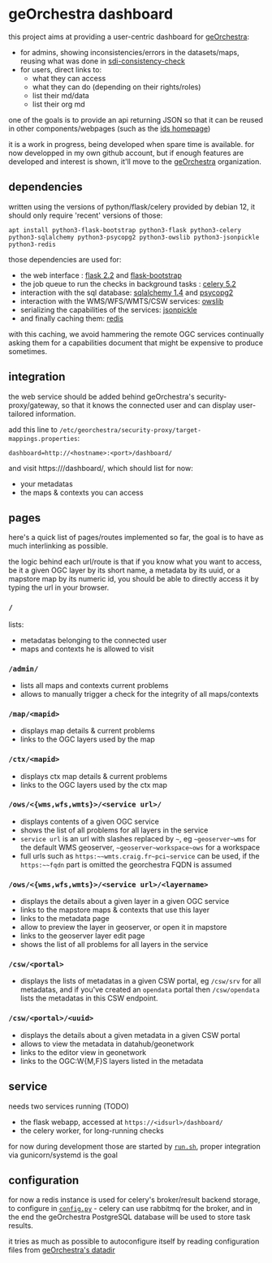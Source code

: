 # geOrchestra dashboard

this project aims at providing a user-centric dashboard for [geOrchestra](https://georchestra.org):
- for admins, showing inconsistencies/errors in the datasets/maps, reusing what
  was done in [sdi-consistency-check](https://github.com/georchestra/sdi-consistence-check/)
- for users, direct links to:
  - what they can access
  - what they can do (depending on their rights/roles)
  - list their md/data
  - list their org md

one of the goals is to provide an api returning JSON so that it can be reused in
other components/webpages (such as the [ids
homepage](https://github.com/georchestra/htdocs/))

it is a work in progress, being developed when spare time is available. for now
developped in my own github account, but if enough features are developed and
interest is shown, it'll move to the
[geOrchestra](https://github.com/georchestra/) organization.

## dependencies

written using the versions of python/flask/celery provided by debian 12, it
should only require 'recent' versions of those:

```
apt install python3-flask-bootstrap python3-flask python3-celery python3-sqlalchemy python3-psycopg2 python3-owslib python3-jsonpickle python3-redis
```

those dependencies are used for:
- the web interface : [flask 2.2](https://flask.palletsprojects.com/en/2.2.x/) and [flask-bootstrap](https://bootstrap-flask.readthedocs.io/en/stable/)
- the job queue to run the checks in background tasks : [celery 5.2](https://docs.celeryq.dev/en/v5.2.6/)
- interaction with the sql database: [sqlalchemy 1.4](https://docs.sqlalchemy.org/en/14/) and [psycopg2](https://www.psycopg.org/)
- interaction with the WMS/WFS/WMTS/CSW services: [owslib](https://owslib.readthedocs.io/en/latest/)
- serializing the capabilities of the services: [jsonpickle](https://jsonpickle.github.io/)
- and finally caching them: [redis](https://redis.io/docs/latest/develop/connect/clients/python/redis-py/)

with this caching, we avoid hammering the remote OGC services continually asking
them for a capabilities document that might be expensive to produce sometimes.

## integration

the web service should be added behind geOrchestra's security-proxy/gateway, so
that it knows the connected user and can display user-tailored information.

add this line to `/etc/georchestra/security-proxy/target-mappings.properties`:
```
dashboard=http://<hostname>:<port>/dashboard/
```

and visit https://<idsurl>/dashboard/, which should list for now:
- your metadatas
- the maps & contexts you can access

## pages

here's a quick list of pages/routes implemented so far, the goal is to have as
much interlinking as possible.

the logic behind each url/route is that if you know what you want to access, be
it a given OGC layer by its short name, a metadata by its uuid, or a mapstore
map by its numeric id, you should be able to directly access it by typing the
url in your browser.

### `/`
lists:
- metadatas belonging to the connected user
- maps and contexts he is allowed to visit

### `/admin/`
- lists all maps and contexts current problems
- allows to manually trigger a check for the integrity of all maps/contexts

### `/map/<mapid>`
- displays map details & current problems
- links to the OGC layers used by the map

### `/ctx/<mapid>`
- displays ctx map details & current problems
- links to the OGC layers used by the ctx map

### `/ows/<{wms,wfs,wmts}>/<service url>/`
- displays contents of a given OGC service
- shows the list of all problems for all layers in the service
- `service url` is an url with slashes replaced by `~`, eg `~geoserver~wms` for the default WMS geoserver, `~geoserver~workspace~ows` for a workspace
- full urls such as `https:~~wmts.craig.fr~pci~service` can be used, if the `https:~~fqdn` part is omitted the georchestra FQDN is assumed

### `/ows/<{wms,wfs,wmts}>/<service url>/<layername>`
- displays the details about a given layer in a given OGC service
- links to the mapstore maps & contexts that use this layer
- links to the metadata page
- allow to preview the layer in geoserver, or open it in mapstore
- links to the geoserver layer edit page
- shows the list of all problems for all layers in the service

### `/csw/<portal>`
- displays the lists of metadatas in a given CSW portal, eg `/csw/srv` for all
  metadatas, and if you've created an `opendata` portal then `/csw/opendata`
  lists the metadatas in this CSW endpoint.

### `/csw/<portal>/<uuid>`
- displays the details about a given metadata in a given CSW portal
- allows to view the metadata in datahub/geonetwork
- links to the editor view in geonetwork
- links to the OGC:W{M,F}S layers listed in the metadata

## service

needs two services running (TODO)
- the flask webapp, accessed at `https://<idsurl>/dashboard/`
- the celery worker, for long-running checks

for now during development those are started by [`run.sh`](run.sh), proper
integration via gunicorn/systemd is the goal

## configuration

for now a redis instance is used for celery's broker/result backend storage, to
configure in [`config.py`](config.py.example) - celery can use rabbitmq for the
broker, and in the end the geOrchestra PostgreSQL database will be used to
store task results.

it tries as much as possible to autoconfigure itself by reading configuration
files from [geOrchestra's datadir](https://github.com/georchestra/datadir)
